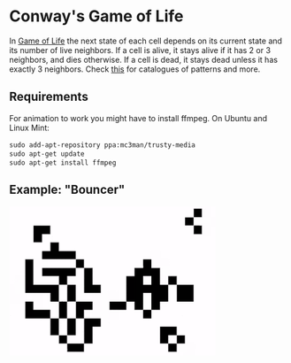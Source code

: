 # Conway's Game of Life
In [Game of Life](<http://en.wikipedia.org/wiki/Conway%27s_Game_of_Life>) the next state of each cell depends on its current state and its number of live neighbors. If a cell is alive, it stays alive if it has 2 or 3 neighbors, and dies otherwise. If a cell is dead, it stays dead unless it has exactly 3 neighbors. Check [this](http://www.conwaylife.com/wiki/Main_Page) for catalogues of patterns and more.
## Requirements
For animation to work you might have to install ffmpeg. On Ubuntu and Linux Mint:
```
sudo add-apt-repository ppa:mc3man/trusty-media
sudo apt-get update
sudo apt-get install ffmpeg
```

## Example: "Bouncer"
![Alt Text](https://github.com/fabridamicelli/game_of_life/blob/master/examples/bouncer.gif)
